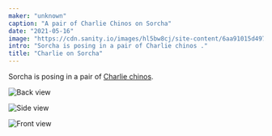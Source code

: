 ```yaml
---
maker: "unknown"
caption: "A pair of Charlie Chinos on Sorcha"
date: "2021-05-16"
image: "https://cdn.sanity.io/images/hl5bw8cj/site-content/6aa91015d49712d1b56cdb3d6d56d04d372f2fab-2000x1331.jpg"
intro: "Sorcha is posing in a pair of Charlie chinos ."
title: "Charlie on Sorcha"
---
```


Sorcha is posing in a pair of [Charlie chinos](/designs/charlie/).

![Back view](https://posts.freesewing.org/uploads/charlie_on_sorcha_back_0ce0ffb9bb.jpg "Back view")

![Side view](https://posts.freesewing.org/uploads/charlie_on_sorcha_side_736bec4f5a.jpg "Side view")

![Front view](https://posts.freesewing.org/uploads/charlie_on_sorcha_front_a415cd7031.jpg "Front view")
